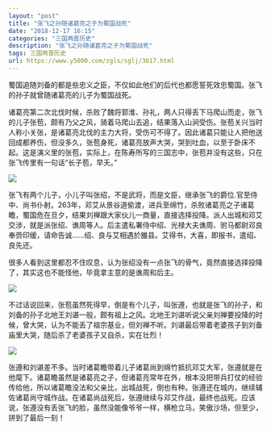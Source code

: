 ```yaml
---
layout: "post"
title: "张飞之孙随诸葛亮之子为蜀国战死"
date: "2018-12-17 16:15"
categories: "三国两晋历史"
description: "张飞之孙随诸葛亮之子为蜀国战死"
tags: 三国两晋历史
url: https://www.y5000.com/zgls/sglj/3617.html
---
```






蜀国追随刘备的都是些忠义之臣，不仅如此他们的后代也都愿誓死效忠蜀国。张飞的孙子就曾随诸葛亮的儿子为蜀国战死。

诸葛亮第二次北伐时候，杀败了魏将郭淮、孙礼，两人只得丢下马爬山而走，张飞的儿子张苞，颇有乃父之风，骑着马爬山去追，结果落入山涧受伤。张苞关兴当时人称小关张，是诸葛亮北伐的主力大将，受伤可不得了。因此诸葛只能让人把他送回成都养伤，但没多久，张苞身死，诸葛亮放声大哭，哭到吐血，以至于卧床不起。这是演义里的张苞，实际上，在陈寿所写的三国志中，张苞并没有这些，只在张飞传里有一句话“长子苞，早夭。”

![](https://img.y5000.com/uploads/allimg/161021/094410D22-0.jpg)

张飞有两个儿子，小儿子叫张绍，不是武将，而是文臣，继承张飞的爵位.官至侍中、尚书仆射。263年，邓艾从景谷道偷渡，进兵至绵竹，杀败诸葛亮之子诸葛瞻，蜀国危在旦夕，结果刘禅跟大家伙儿一商量，直接选择投降。派人出城和邓艾交涉，就是派张绍、谯周等人。后主遣私署侍中绍、光禄大夫谯周、驸马都尉邓良奉赍印缓，请命告诚……绍、良与艾相遇於雒县。艾得书，大喜，即报书，遣绍、良先还。

很多人看到这里都忍不住叹息，认为张绍没有一点张飞的骨气，竟然直接选择投降了，其实这也不能怪他，毕竟拿主意的是谯周和后主。

![](https://img.y5000.com/uploads/allimg/161021/0944104631-1.jpg)

不过话说回来，张苞虽然死得早，倒是有个儿子，叫张遵，也就是张飞的孙子，和刘备的孙子北地王刘谌一般，颇有祖上之风。北地王刘谌听说父亲刘禅要投降的时候，曾大哭，认为不能丢了祖宗基业，但刘禅不听。刘谌最后带着老婆孩子到刘备庙里大哭，随后杀了老婆孩子又自杀，实在壮烈！

![](https://img.y5000.com/uploads/allimg/161021/094410L43-2.jpg)

张遵和刘谌差不多。当时诸葛瞻带着儿子诸葛尚到绵竹抵抗邓艾大军，张遵就是在他麾下。诸葛瞻虽然是诸葛亮之子，但诸葛亮常年在外，根本没把带兵打仗的经验传给他，所以诸葛瞻没法和父亲比，出城战死，倒也有种。张遵还在城内，继续辅佐诸葛尚守城作战。在诸葛尚战死后，张遵继续与邓艾作战，最终也战死。应该说，张遵没有丢张飞的脸，虽然没能像爷爷一样，横枪立马，笑傲沙场，但至少，拼到了最后一刻！

